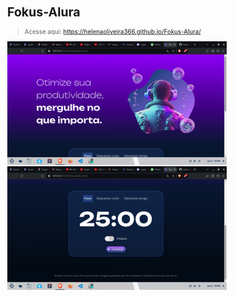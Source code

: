 # Fokus-Alura
> Acesse aqui: https://helenaoliveira366.github.io/Fokus-Alura/

<img src="Img-projeto-1.png" alt="">
<img src="Img-projeto-2.png" alt="">
